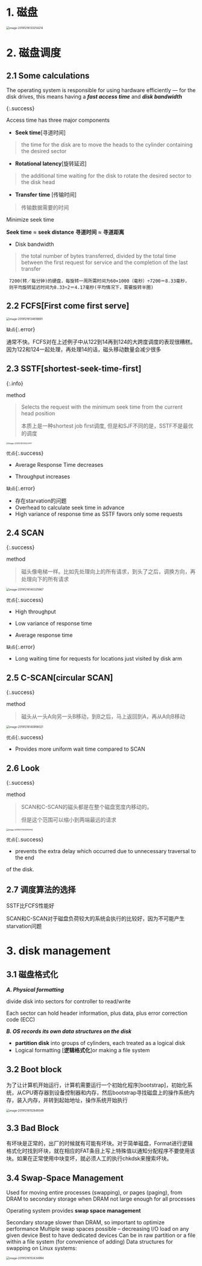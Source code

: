 # 1. 磁盘

<img src="/Users/jones/Desktop/miaochenlu.github.io/picture/image-20191216133254214.png" alt="image-20191216133254214" style="zoom:50%;" />

# 2. 磁盘调度

## 2.1 Some calculations

The operating system is responsible for using hardware efficiently — for the disk drives, this means having a ***fast access time*** and ***disk bandwidth***  

{:.success}

Access time has three major components

* **Seek time**[寻道时间] 

> the time for the disk are to move the heads to the cylinder containing the desired sector

* **Rotational latency**[旋转延迟]

> the additional time waiting for the disk to rotate the desired sector to the disk head

* **Transfer** **time** [传输时间]

> 传输数据需要的时间

Minimize seek time

**Seek time** $\approx$ **seek distance** **寻道时间** $\approx$ **寻道距离**

* Disk bandwidth 

> the total number of bytes transferred, divided by the total time between the first request for service and the completion of the last transfer

     7200(转／每分钟)的硬盘，每旋转一周所需时间为60×1000（毫秒）÷7200＝8.33毫秒， 
     则平均旋转延迟时间为8.33÷2＝4.17毫秒(平均情况下，需要旋转半圈)  



## 2.2 FCFS[First come first serve]

<img src="/Users/jones/Library/Application Support/typora-user-images/image-20191216134616691.png" alt="image-20191216134616691" style="zoom:50%;" />

`缺点`{:.error}

通常不快。FCFS对在上述例子中从122到14再到124的大跨度调度的表现很糟糕。因为122和124一起处理，再处理14的话，磁头移动数量会减少很多



## 2.3 SSTF[shortest-seek-time-first]

{:.info}

method

> Selects the request with the minimum seek time from the current head position
>
> 本质上是一种shortest job first调度, 但是和SJF不同的是，SSTF不是最优的调度



<img src="/Users/jones/Library/Application Support/typora-user-images/image-20191216135623417.png" alt="image-20191216135623417" style="zoom:35%;" />







`优点`{:.success}

* Average Response Time decreases 

* Throughput increases 

`缺点`{:.error}

* 存在starvation的问题
* Overhead to calculate seek time in  advance 
* High variance of response time as SSTF favors only some requests 



## 2.4 SCAN

{:.success}

method

> 磁头像电梯一样。比如先处理向上的所有请求，到头了之后，调换方向，再处理向下的所有请求

<img src="/Users/jones/Library/Application Support/typora-user-images/image-20191216140325967.png" alt="image-20191216140325967" style="zoom:50%;" />

`优点`{:.success}

* High throughput 

* Low variance of response time 

* Average response time 

`缺点`{:.error}

* Long waiting time for requests for locations just visited by disk arm 

## 2.5 C-SCAN[circular SCAN]

{:.success}

method

> 磁头从一头A向另一头B移动，到B之后，马上返回到A，再从A向B移动

<img src="/Users/jones/Library/Application Support/typora-user-images/image-20191216140956021.png" alt="image-20191216140956021" style="zoom:50%;" />

`优点`{:.success}

* Provides more uniform wait time compared to SCAN 

## 2.6 Look

{:.success}

method

> SCAN和C-SCAN的磁头都是在整个磁盘宽度内移动的。
>
> 但是这个范围可以缩小到两端最远的请求

<img src="/Users/jones/Library/Application Support/typora-user-images/image-20191217000040440.png" alt="image-20191217000040440" style="zoom:35%;" />

`优点`{:.success}

* prevents the extra delay which occurred due to unnecessary traversal to the end 

of the disk. 



## 2.7 调度算法的选择

SSTF比FCFS性能好

SCAN和C-SCAN对于磁盘负荷较大的系统会执行的比较好，因为不可能产生starvation问题



# 3. disk management

## 3.1 磁盘格式化

***A. Physical formatting***

divide disk into sectors for controller to read/write 

Each sector can hold header information, plus data, plus error correction code (ECC) 

***B. OS records its own data structures on the disk*** 

* **partition disk** into groups of cylinders, each treated as a logical disk 
* Logical formatting [**逻辑格式化**]or making a file system



## 3.2 Boot block

为了让计算机开始运行，计算机需要运行一个初始化程序[bootstrap]，初始化系统，从CPU寄存器到设备控制器和内存，然后bootstrap寻找磁盘上的操作系统内存，装入内存，并转到起始地址，操作系统开始执行

<img src="/Users/jones/Library/Application Support/typora-user-images/image-20191216152849349.png" alt="image-20191216152849349" style="zoom:50%;" />

## 3.3 Bad Block

有坏块是正常的，出厂的时候就有可能有坏块。对于简单磁盘，Format进行逻辑格式化时找到坏块，就在相应的FAT条目上写上特殊值以通知分配程序不要使用该块。如果在正常使用中块变坏，就必须人工的执行chkdsk来搜索坏块。



## 3.4 Swap-Space Management

Used for moving entire processes (swapping), or pages (paging), from DRAM to secondary storage when DRAM not large enough for all processes 

Operating system provides **swap space management** 



Secondary storage slower than DRAM, so important to optimize performance Multiple swap spaces possible – decreasing I/O load on any given device Best to have dedicated devices
 Can be in raw partition or a file within a file system (for convenience of adding) Data structures for swapping on Linux systems: 

<img src="/Users/jones/Library/Application Support/typora-user-images/image-20191216153434994.png" alt="image-20191216153434994" style="zoom:50%;" />